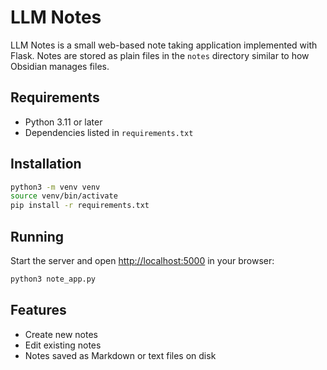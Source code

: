 # LLM Notes

LLM Notes is a small web-based note taking application implemented with Flask. Notes are stored as plain files in the `notes` directory similar to how Obsidian manages files.

## Requirements

- Python 3.11 or later
- Dependencies listed in `requirements.txt`

## Installation

```bash
python3 -m venv venv
source venv/bin/activate
pip install -r requirements.txt
```

## Running

Start the server and open [http://localhost:5000](http://localhost:5000) in your browser:

```bash
python3 note_app.py
```

## Features

- Create new notes
- Edit existing notes
- Notes saved as Markdown or text files on disk
